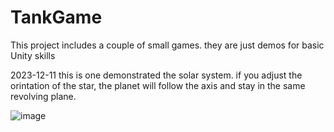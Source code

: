 # TankGame
This project includes a couple of small games. they are just demos for basic Unity skills

2023-12-11
this is one demonstrated the solar system. if you adjust the orintation of the star, the 
planet will follow the axis and stay in the same revolving plane.

![image](https://github.com/tech26z/tech26z.github.io/blob/main/Photo/pic9.jpg)
